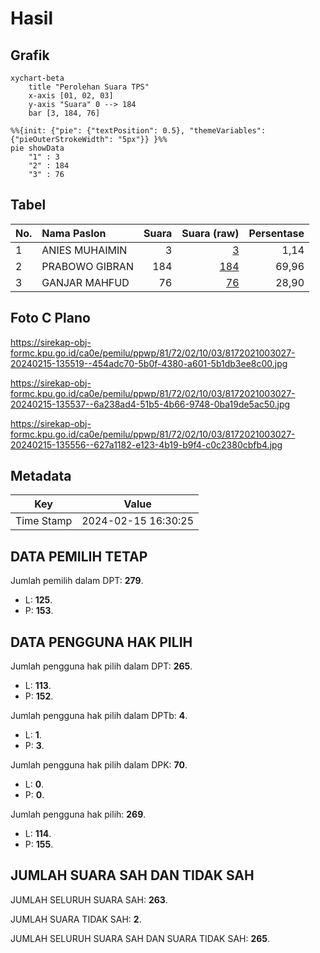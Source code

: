 # Hasil

## Grafik

```mermaid
xychart-beta
    title "Perolehan Suara TPS"
    x-axis [01, 02, 03]
    y-axis "Suara" 0 --> 184
    bar [3, 184, 76]
```

```mermaid
%%{init: {"pie": {"textPosition": 0.5}, "themeVariables": {"pieOuterStrokeWidth": "5px"}} }%%
pie showData
    "1" : 3
    "2" : 184
    "3" : 76
```

## Tabel

| No. | Nama Paslon    | Suara | Suara (raw) | Persentase |
|:--- |:-------------- | -----:| -----------:| ----------:|
| 1   | ANIES MUHAIMIN | 3     | [3][p-1]    | 1,14       |
| 2   | PRABOWO GIBRAN | 184   | [184][p-2]  | 69,96      |
| 3   | GANJAR MAHFUD  | 76    | [76][p-3]   | 28,90      |


[p-1]: https://github.com/gigit-pemilu/pemilu-2024-81-maluku/blob/main/pilpres/hitung-suara/sub/81-maluku/sub/72-kota-tual/sub/02-pulau-dullah-selatan/sub/1003-ketsoblak/sub/027-tps/sub/paslon-1.txt
[p-2]: https://github.com/gigit-pemilu/pemilu-2024-81-maluku/blob/main/pilpres/hitung-suara/sub/81-maluku/sub/72-kota-tual/sub/02-pulau-dullah-selatan/sub/1003-ketsoblak/sub/027-tps/sub/paslon-2.txt
[p-3]: https://github.com/gigit-pemilu/pemilu-2024-81-maluku/blob/main/pilpres/hitung-suara/sub/81-maluku/sub/72-kota-tual/sub/02-pulau-dullah-selatan/sub/1003-ketsoblak/sub/027-tps/sub/paslon-3.txt

## Foto C Plano

https://sirekap-obj-formc.kpu.go.id/ca0e/pemilu/ppwp/81/72/02/10/03/8172021003027-20240215-135519--454adc70-5b0f-4380-a601-5b1db3ee8c00.jpg

https://sirekap-obj-formc.kpu.go.id/ca0e/pemilu/ppwp/81/72/02/10/03/8172021003027-20240215-135537--6a238ad4-51b5-4b66-9748-0ba19de5ac50.jpg

https://sirekap-obj-formc.kpu.go.id/ca0e/pemilu/ppwp/81/72/02/10/03/8172021003027-20240215-135556--627a1182-e123-4b19-b9f4-c0c2380cbfb4.jpg


## Metadata

| Key        | Value               |
| ---------- | ------------------- |
| Time Stamp | 2024-02-15 16:30:25 |


## DATA PEMILIH TETAP

Jumlah pemilih dalam DPT: **279**.
 * L: **125**.
 * P: **153**.

## DATA PENGGUNA HAK PILIH

Jumlah pengguna hak pilih dalam DPT: **265**.
 * L: **113**.
 * P: **152**.

Jumlah pengguna hak pilih dalam DPTb: **4**.
 * L: **1**.
 * P: **3**.

Jumlah pengguna hak pilih dalam DPK: **70**.
 * L: **0**.
 * P: **0**.

Jumlah pengguna hak pilih: **269**.
 * L: **114**.
 * P: **155**.

## JUMLAH SUARA SAH DAN TIDAK SAH

JUMLAH SELURUH SUARA SAH: **263**.

JUMLAH SUARA TIDAK SAH: **2**.

JUMLAH SELURUH SUARA SAH DAN SUARA TIDAK SAH: **265**.


